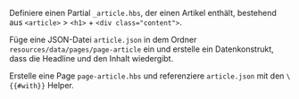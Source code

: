 Definiere einen Partial `_article.hbs`, der einen Artikel enthält, bestehend aus `<article>` > `<h1>` + `<div class="content">`.

Füge eine JSON-Datei `article.json` in dem Ordner `resources/data/pages/page-article` ein und erstelle ein Datenkonstrukt, dass die Headline und den Inhalt wiedergibt.

Erstelle eine Page `page-article.hbs` und referenziere `article.json` mit den `\{{#with}}` Helper.